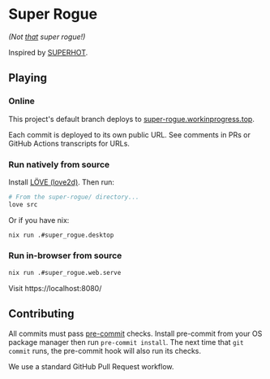 # Super Rogue

*(Not [that][original-super-rogue] super rogue!)*

Inspired by [SUPERHOT][superhot].

[superhot]: https://superhotgame.com/
[original-super-rogue]: https://www.roguebasin.com/index.php/Super-Rogue

## Playing

### Online

This project's default branch deploys to
[super-rogue.workinprogress.top](https://super-rogue.workinprogress.top/).

Each commit is deployed to its own public URL.  See comments in PRs or GitHub
Actions transcripts for URLs.

### Run natively from source

Install [LÖVE (love2d)][love2d].  Then run:

```bash
# From the super-rogue/ directory...
love src
```

Or if you have nix:

```bash
nix run .#super_rogue.desktop
```

[love2d]: https://love2d.org/

### Run in-browser from source

```bash
nix run .#super_rogue.web.serve
```

Visit https://localhost:8080/

## Contributing

All commits must pass [pre-commit][pre-commit] checks.  Install pre-commit from
your OS package manager then run `pre-commit install`.  The next time that `git
commit` runs, the pre-commit hook will also run its checks.

We use a standard GitHub Pull Request workflow.

[pre-commit]: https://pre-commit.com/
